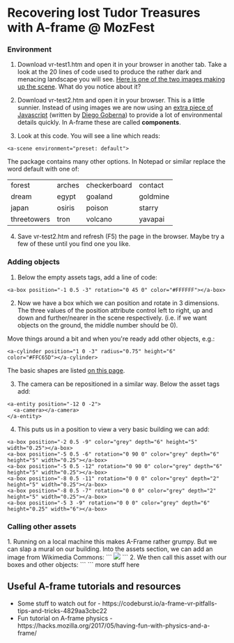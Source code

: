 # Recovering lost Tudor Treasures with A-frame @ MozFest </h1>

<h3> Environment </h3>

1. Download vr-test1.htm and open it in your browser in another tab. Take a look at the 20 lines of code used to produce the rather dark and menacing landscape you will see. <a href="https://cdn.aframe.io/a-painter/images/sky.jpg">Here is one of the two images making up the scene</a>. What do you notice about it?

2. Download vr-test2.htm and open it in your browser. This is a little sunnier. Instead of using images we are now using an <a href="https://github.com/feiss/aframe-environment-component">extra piece of Javascript</a> (written by <a href="https://github.com/feiss">Diego Goberna</a>) to provide a lot of environmental details quickly. In A-frame these are called <strong>components</strong>.

3. Look at this code. You will see a line which reads:
```
<a-scene environment="preset: default">
```

The package contains many other options. In Notepad or similar replace the word default with one of:

<table>
<tr>
  <td> forest </td>
  <td> arches </td>
  <td> checkerboard </td>
  <td> contact </td>
  </tr>
<tr>
  <td> dream </td>
  <td> egypt </td>
  <td> goaland </td>
  <td> goldmine </td>
  </tr>
<tr>
  <td> japan </td>
  <td> osiris </td>
  <td> poison </td>
  <td> starry </td>
  </tr>
<tr>
  <td> threetowers </td>
  <td> tron </td>
  <td> volcano </td>
  <td> yavapai </td>
</table>

4. Save vr-test2.htm and refresh (F5) the page in the browser. Maybe try a few of these until you find one you like.

<h3> Adding objects </h3>

1. Below the empty assets tags, add a line of code:
```
<a-box position="-1 0.5 -3" rotation="0 45 0" color="#FFFFFF"></a-box>
```

2. Now we have a box which we can position and rotate in 3 dimensions. The three values of the position attribute control left to right, up and down and further/nearer in the scene respectively. (i.e. if we want objects on the ground, the middle number should be 0). 

Move things around a bit and when you're ready add other objects, e.g.:
```
<a-cylinder position="1 0 -3" radius="0.75" height="6" color="#FFC65D"></a-cylinder>
```
The basic shapes are listed <a href="https://aframe.io/docs/0.8.0/introduction/html-and-primitives.html">on this page</a>.

3. The camera can be repositioned in a similar way. Below the asset tags add:
```
<a-entity position="-12 0 -2">
  <a-camera></a-camera>
</a-entity>
```
4. This puts us in a position to view a very basic building we can add:
```
<a-box position="-2 0.5 -9" color="grey" depth="6" height="5" width="0.25"></a-box>
<a-box position="-5 0.5 -6" rotation="0 90 0" color="grey" depth="6" height="5" width="0.25"></a-box>
<a-box position="-5 0.5 -12" rotation="0 90 0" color="grey" depth="6" height="5" width="0.25"></a-box>
<a-box position="-8 0.5 -11" rotation="0 0 0" color="grey" depth="2" height="5" width="0.25"></a-box>
<a-box position="-8 0.5 -7" rotation="0 0 0" color="grey" depth="2" height="5" width="0.25"></a-box>
<a-box position="-5 3 -9" rotation="0 0 0" color="grey" depth="6" height="0.25" width="6"></a-box>
```
<h3> Calling other assets </h3>
1. Running on a local machine this makes A-Frame rather grumpy. But we can slap a mural on our building. Into the assets section, we can add an image from Wikimedia Commons:
```
<a-assets>
<img id="dali" src="https://upload.wikimedia.org/wikipedia/commons/f/fc/Street_Art_%284240649293%29.jpg">
</a-assets>
```
2. We then call this asset with our boxes and other objects:
```
<a-image position="-5 0.5 -5.8" rotation="0 0 0" src="#dali" height="5" width="6"></a-image>
```
more stuff here


<h2> Useful A-frame tutorials and resources </h2>
<ul>
<li> Some stuff to watch out for - https://codeburst.io/a-frame-vr-pitfalls-tips-and-tricks-4829aa3cbc22
<li> Fun tutorial on A-frame physics - https://hacks.mozilla.org/2017/05/having-fun-with-physics-and-a-frame/
</ul>
